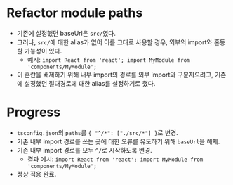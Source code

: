 # Refactor module paths
- 기존에 설정했던 baseUrl은 `src/`였다.
- 그러나, `src/`에 대한 alias가 없어 이를 그대로 사용할 경우, 외부의 import와 혼동할 가능성이 있다.
  - 예시: `import React from 'react'; import MyModule from 'components/MyModule';`
- 이 혼란을 배제하기 위해 내부 import의 경로를 외부 import와 구분지으려고, 기존에 설정했던 절대경로에 대한 alias를 설정하기로 했다.

# Progress
- `tsconfig.json`의 `paths`를 `{ "^/*": ["./src/*"] }`로 변경.
- 기존 내부 import 경로를 쓰는 곳에 대한 오류를 유도하기 위해 `baseUrl`을 해제.
- 기존 내부 import 경로를 모두 `^/`로 시작하도록 변경.
  - 결과 예시: `import React from 'react'; import MyModule from 'components/MyModule';`
- 정상 적용 완료.
